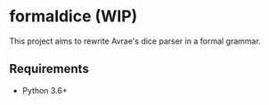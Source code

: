 # formaldice (WIP)

This project aims to rewrite Avrae's dice parser in a formal grammar.

## Requirements
- Python 3.6+

